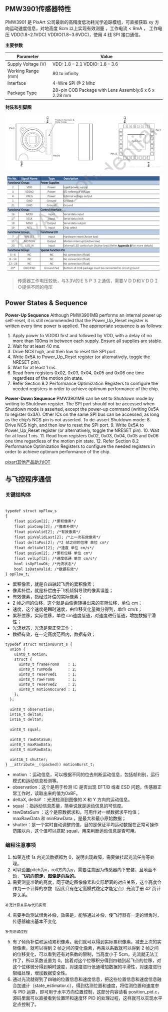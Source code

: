 
## PMW3901传感器特性

PMW3901 是 PixArt 公司最新的高精度低功耗光学追踪模组，可直接获取 xy 方向运动速度信息，对地高度 8cm 以上实现有效测量 ，工作电流 < 9mA ， 工作电压 VDD(1.8~2.1VDC) VDDIO(1.8~3.6VDC)，使用 4 线 SPI 接口通信。

**主要参数** 

| Parameter | Value |
|--|--|
| Supply Voltage (V) | VDD: 1.8 – 2.1 VDDIO: 1.8 – 3.6 |
|Working Range (mm) | 80 to infinity |
| Interface |  4-Wire SPI @ 2 Mhz|
| Package Type |  28-pin COB Package with Lens Assembly:6 x 6 x 2.28 mm |

**封装和引脚图**

![pmw3901_package](../../_static/pmw3901_package.png)

![pmw3901_pinmap](../../_static/pmw3901_pinmap.png)

> 传感器工作电压较低，与3.3V的ＥＳＰ３２通信，需要ＶＤＤ和ＶＤＤＩＯ提供不同的电压

## Power States & Sequence

**Power-Up Sequence** 
Although PMW3901MB performs an internal power up self-reset, it is still recommended that the Power_Up_Reset register is written every time power is applied. The appropriate sequence is as follows: 
1. Apply power to VDDIO first and followed by VDD, with a delay of no more than 100ms in between each supply. Ensure all supplies are stable. 
2. Wait for at least 40 ms. 
3. Drive NCS high, and then low to reset the SPI port. 
4. Write 0x5A to Power_Up_Reset register (or alternatively, toggle the NRESET pin). 
5. Wait for at least 1 ms. 
6. Read from registers 0x02, 0x03, 0x04, 0x05 and 0x06 one time regardless of the motion pin state. 
7. Refer Section 8.2 Performance Optimization Registers to configure the needed registers in order to achieve optimum performance of the chip. 


**Power-Down Sequence** 
PMW3901MB can be set to Shutdown mode by writing to Shutdown register. The SPI port should not be accessed when Shutdown mode is asserted, except the power-up command (writing 0x5A to register 0x3A). Other ICs on the same SPI bus can be accessed, as long as the chip’s NCS pin is not asserted. 
To de-assert Shutdown mode: 
8. Drive NCS high, and then low to reset the SPI port. 
9. Write 0x5A to Power_Up_Reset register (or alternatively, toggle the NRESET pin). 
10. Wait for at least 1 ms. 
11. Read from registers 0x02, 0x03, 0x04, 0x05 and 0x06 one time regardless of the motion pin state. 
12. Refer Section 8.2 Performance Optimization Registers to configure the needed registers in order to achieve optimum performance of the chip.


[pixart其他产品助力IOT](https://www.pixart.com/applications/11/Connected_Home_Appliances_%EF%BC%86_IoT)

## 与飞控程序通信

### 关键结构体

```

typedef struct opFlow_s 
{
	float pixSum[2]; /*累积像素*/
	float pixComp[2]; /*像素补偿*/
	float pixValid[2]; /*有效像素*/
	float pixValidLast[2]; /*上一次有效像素*/
	float deltaPos[2]; /*2 帧之间的位移 单位 cm*/
	float deltaVel[2]; /*速度 单位 cm/s*/
	float posSum[2]; /*累积位移 单位 cm*/
	float velLpf[2]; /*速度低通 单位 cm/s*/
	bool isOpFlowOk; /*光流状态*/
	bool isDataValid; /*数据有效*/
} opFlow_t;

```

* 累积像素，就是自四轴起飞后的累积像素；
* 像素补偿，就是补偿由于飞机倾斜导致的像素误差；
* 有效像素，指经过补偿的实际像素；
* 2 帧之间的位移，这个就是由像素转换出来的实际位移，单位 cm；
* 速度，这个速度是瞬时速度，由位移变化量微分得到，单位 cm/s；
* 累积位移，实际位移，单位 cm速度低通，对速度进行低通，增加数据平滑性；
* 光流状态，光流是否正常工作；
* 数据有效，在一定高度范围内，数据有效；

```
typedef struct motionBurst_s {
  union {
    uint8_t motion;
    struct {
      uint8_t frameFrom0    : 1;
      uint8_t runMode       : 2;
      uint8_t reserved1     : 1;
      uint8_t rawFrom0      : 1;
      uint8_t reserved2     : 2;
      uint8_t motionOccured : 1;
    };
  };

  uint8_t observation;
  int16_t deltaX;
  int16_t deltaY;

  uint8_t squal;

  uint8_t rawDataSum;
  uint8_t maxRawData;
  uint8_t minRawData;

  uint16_t shutter;
} __attribute__((packed)) motionBurst_t;
```

* motion ：运动信息，可以根据不同的位去判断运动信息，包括帧判别，运行模式和运动信息检测等。
* observation：这个是用于检测 IC 是否出现 EFT/B 或者 ESD 问题，传感器正常工作时，读取出来的值为0xBF。
* deltaX, deltaY ：光流检测到图像的 X 和 Y 方向的运动信息。
* squal ：指运动信息质量，简单说就是运动信息的可信度。
* rawDataSum ：这个是原数据求和，可用作对一帧数据求平均值；maxRawData 和 minRawData ，是最大和最小原始数据；
* shutter：是一个实时自动调整的值，目的是保证平均运动数据在正常可操作范围以内，这个值可以搭配 squal，用来判断运动信息是否可用。


### 编程注意事项

1. 如果连续 1s 内光流数据都为 0，说明出现故障，需要做挂起光流任务等处理。
2. 可以设置pitch为x，roll方向为y，需要注意因为传感器向下安装，且地面不动，**飞机向前走，图像是向后的。**
3. 需要测量准确的高度，同于确定图像像素和实际距离的对应关系，这个高度会作为一个计算的参数（因此只有在定高模式稳定才能定点）光流手册 42 页计算关系。

```
补充计算关系与代码实现
```

4. 需要手动测试倾角补偿，效果是，能够通过补偿，使飞行器有一定的倾角时，传感器输出基本不变化

```
补充测试过程
```

5. 有了倾角补偿和运动累积像素，我们就可以得到实际累积像素，减去上次的实际像素，就可以得到 2 帧之间的变化像素，再乘以系数就可以得到 2 帧之间的位移变化，可以看到还有对系数的限制，当高度小于 5cm，光流就无法工作了，所以系数设置为 0。接着对这个位移积分得到四轴到起飞点的位移，对这个位移微分得到瞬时速度，对速度进行低通增加数据的平滑性，对速度进行限幅处理，增加数据安全性。
6. 通过光流就得到了四轴的位置信息和速度信息，把这些位置信息和速度信息融合加速计（state_estimator.c），得到估测位置和速度，将估测位置和速度参与 PID 运算，即可用于水平方向位置控制，这部分内容请看 position_pid.c，源码里面可以直接看到位置环和速度环 PID 的处理过程，这样就可以实现水平定点控制了。




